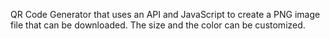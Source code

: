 QR Code Generator that uses an API and JavaScript to create a PNG image file that can be downloaded. The size and the color can be customized.
